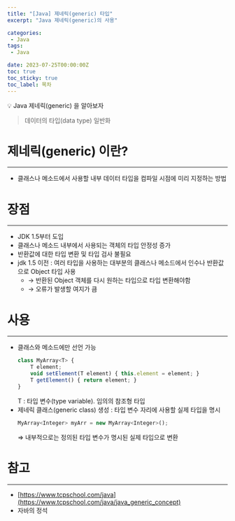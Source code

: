 ```yaml
---
title: "[Java] 제네릭(generic) 타입"
excerpt: "Java 제네릭(generic)의 사용"

categories:
 - Java
tags:
 - Java

date: 2023-07-25T00:00:00Z
toc: true
toc_sticky: true
toc_label: 목차
---
```

<aside>
💡 Java 제네릭(generic) 을 알아보자
</aside>

> 데이터의 타입(data type)  일반화

# **제네릭(generic) 이**란?

---

- 클래스나 메소드에서 사용할 내부 데이터 타입을 컴파일 시점에 미리 지정하는 방법

# 장점

---
- JDK 1.5부터 도입
- 클래스나 메소드 내부에서 사용되는 객체의 타입 안정성 증가
- 반환값에 대한 타입 변환 및 타입 검사 불필요
- jdk 1.5 이전 : 여러 타입을 사용하는 대부분의 클래스나 메소드에서 인수나 반환값으로 Object 타입 사용
  - → 반환된 Object 객체를 다시 원하는 타입으로 타입 변환해야함
  - → 오류가 발생할 여지가 큼

# **사용**

---
- 클래스와 메소드에만 선언 가능
    ```jsx
    class MyArray<T> {
        T element;
        void setElement(T element) { this.element = element; }
        T getElement() { return element; }
    }
    ```
  T : 타입 변수(type variable). 임의의 참조형 타입
- 제네릭 클래스(generic class) 생성 : 타입 변수 자리에 사용할 실제 타입을 명시
    ```jsx
    MyArray<Integer> myArr = new MyArray<Integer>();
    ```
  ⇒ 내부적으로는 정의된 타입 변수가 명시된 실제 타입으로 변환


# 참고

---
- [https://www.tcpschool.com/java](https://www.tcpschool.com/java/java_generic_concept)
- 자바의 정석